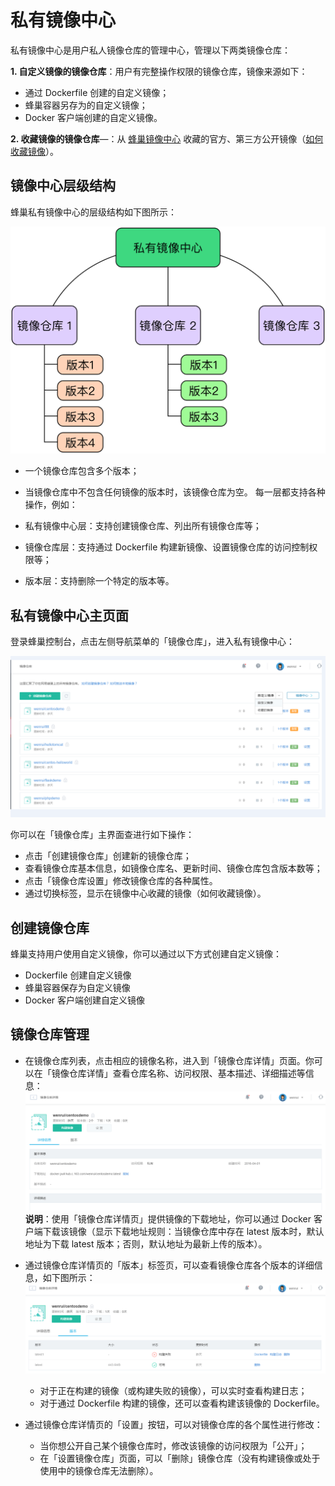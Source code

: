 # 私有镜像中心

私有镜像中心是用户私人镜像仓库的管理中心，管理以下两类镜像仓库：

**1.  自定义镜像的镜像仓库**：用户有完整操作权限的镜像仓库，镜像来源如下：

* 通过 Dockerfile 创建的自定义镜像；
* 蜂巢容器另存为的自定义镜像；
* Docker 客户端创建的自定义镜像。

**2.  收藏镜像的镜像仓库**—：从 [蜂巢镜像中心](https://c.163.com/hub#/m/home/) 收藏的官方、第三方公开镜像（[如何收藏镜像](http://support.c.163.com/wiki/md.html#!容器服务/镜像仓库/使用指南/收藏镜像.md)）。

## 镜像中心层级结构

蜂巢私有镜像中心的层级结构如下图所示：

![](../image/私有镜像中心层级结构.jpg)

* 一个镜像仓库包含多个版本；
* 当镜像仓库中不包含任何镜像的版本时，该镜像仓库为空。
每一层都支持各种操作，例如：

* 私有镜像中心层：支持创建镜像仓库、列出所有镜像仓库等；
* 镜像仓库层：支持通过 Dockerfile 构建新镜像、设置镜像仓库的访问控制权限等；
* 版本层：支持删除一个特定的版本等。

## 私有镜像中心主页面

登录蜂巢控制台，点击左侧导航菜单的「镜像仓库」，进入私有镜像中心：

![](../image/私有镜像中心_界面展示1.png)

你可以在「镜像仓库」主界面查进行如下操作：

* 点击「创建镜像仓库」创建新的镜像仓库；
* 查看镜像仓库基本信息，如镜像仓库名、更新时间、镜像仓库包含版本数等；
* 点击「镜像仓库设置」修改镜像仓库的各种属性。
* 通过切换标签，显示在镜像中心收藏的镜像（如何收藏镜像）。

## 创建镜像仓库

蜂巢支持用户使用自定义镜像，你可以通过以下方式创建自定义镜像：

* Dockerfile 创建自定义镜像
* 蜂巢容器保存为自定义镜像
* Docker 客户端创建自定义镜像

## 镜像仓库管理

* 在镜像仓库列表，点击相应的镜像名称，进入到「镜像仓库详情」页面。你可以在「镜像仓库详情」查看仓库名称、访问权限、基本描述、详细描述等信息：<br>![](../image/私有镜像中心_镜像仓库详情页.png)<br>**说明**：使用「镜像仓库详情页」提供镜像的下载地址，你可以通过 Docker 客户端下载该镜像（显示下载地址规则：当镜像仓库中存在 latest 版本时，默认地址为下载 latest 版本；否则，默认地址为最新上传的版本）。

* 通过镜像仓库详情页的「版本」标签页，可以查看镜像仓库各个版本的详细信息，如下图所示：<br>![](../image/私有镜像中心_版本.png)<br>

    * 对于正在构建的镜像（或构建失败的镜像），可以实时查看构建日志；
    * 对于通过 Dockerfile 构建的镜像，还可以查看构建该镜像的 Dockerfile。

* 通过镜像仓库详情页的「设置」按钮，可以对镜像仓库的各个属性进行修改：
    * 当你想公开自己某个镜像仓库时，修改该镜像的访问权限为「公开」；
    * 在「设置镜像仓库」页面，可以「删除」镜像仓库（没有构建镜像或处于使用中的镜像仓库无法删除）。

































